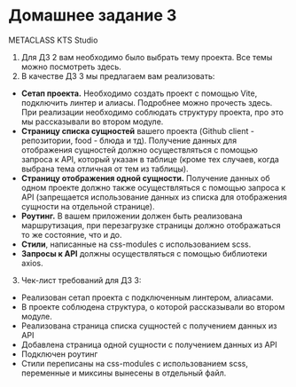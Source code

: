 # Домашнее задание 3
METACLASS KTS Studio

1. Для ДЗ 2 вам необходимо было выбрать тему проекта. Все темы можно посмотреть здесь. 
2. В качестве ДЗ 3 мы предлагаем вам реализовать:
- **Сетап проекта.** Необходимо создать проект с помощью Vite, подключить линтер и алиасы. Подробнее можно прочесть здесь. При реализации необходимо соблюдать структуру проекта, про это мы рассказывали во втором модуле.
- **Страницу списка сущностей** вашего проекта (Github client - репозитории, food - блюда и тд). Получение данных для отображения сущностей должно осуществляться с помощью запроса к API, который указан в таблице (кроме тех случаев, когда выбрана тема отличная от тем из таблицы).
- **Страницу отображения одной сущности.** Получение данных об одном проекте должно также осуществляться с помощью запроса к API (запрещается использование данных из списка для отображения сущности на отдельной странице).
- **Роутинг.** В вашем приложении должен быть реализована маршрутизация, при перезагрузке страницы должно отображаться то же состояние, что и до.
- **Стили**, написанные на css-modules с использованием scss.
- **Запросы к API** должны осуществляться с помощью библиотеки axios.

3. Чек-лист требований для ДЗ 3:
- Реализован сетап проекта с подключенным линтером, алиасами.
- В проекте соблюдена структура, о которой рассказывали во втором модуле.
- Реализована страница списка сущностей с получением данных из API
- Добавлена страница одной сущности с получением данных из API
- Подключен роутинг
- Стили переписаны на css-modules с использованием scss, переменные и миксины вынесены в отдельный файл.
